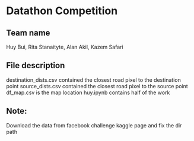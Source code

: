 # Datathon Competition

## Team name
Huy Bui, Rita Stanaityte, Alan Akil, Kazem Safari

## File description
destination_dists.csv contained the closest road pixel to the destination point 
source_dists.csv contained the closest road pixel to the source point 
df_map.csv is the map location
huy.ipynb contains half of the work

## Note: 
Download the data from facebook challenge kaggle page and fix the dir path
